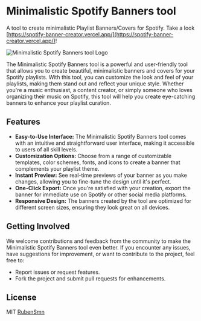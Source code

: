 # Minimalistic Spotify Banners tool

A tool to create minimalistic Playlist Banners/Covers for Spotify. Take a look [https://spotify-banner-creator.vercel.app/](https://spotify-banner-creator.vercel.app/)!

![Minimalistic Spotify Banners tool Logo](https://github.com/RubenSmn/spotify-banner-creator/assets/31519867/94e5cf9a-33f1-466d-ac0c-73d7fc16c421)


The Minimalistic Spotify Banners tool is a powerful and user-friendly tool that allows you to create beautiful, minimalistic banners and covers for your Spotify playlists. With this tool, you can customize the look and feel of your playlists, making them stand out and reflect your unique style. Whether you're a music enthusiast, a content creator, or simply someone who loves organizing their music on Spotify, this tool will help you create eye-catching banners to enhance your playlist curation.

## Features

- **Easy-to-Use Interface:** The Minimalistic Spotify Banners tool comes with an intuitive and straightforward user interface, making it accessible to users of all skill levels.
- **Customization Options:** Choose from a range of customizable templates, color schemes, fonts, and icons to create a banner that complements your playlist theme.
- **Instant Preview:** See real-time previews of your banner as you make changes, allowing you to fine-tune the design until it's perfect.
- **One-Click Export:** Once you're satisfied with your creation, export the banner for immediate use on Spotify or other social media platforms.
- **Responsive Design:** The banners created by the tool are optimized for different screen sizes, ensuring they look great on all devices.

## Getting Involved

We welcome contributions and feedback from the community to make the Minimalistic Spotify Banners tool even better. If you encounter any issues, have suggestions for improvement, or want to contribute to the project, feel free to:

- Report issues or request features.
- Fork the project and submit pull requests for enhancements.

## License

MIT [RubenSmn](https://github.com/RubenSmn)
